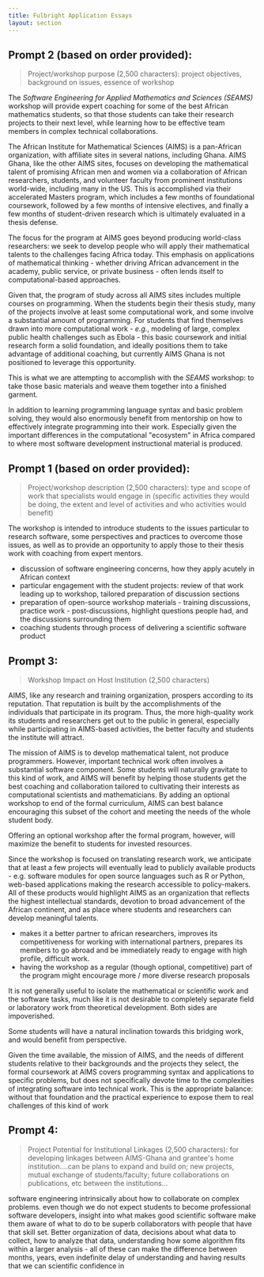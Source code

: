 ```yaml
---
title: Fulbright Application Essays
layout: section
---
```


## Prompt 2 (based on order provided):

> Project/workshop purpose (2,500 characters): project objectives, background on issues, essence of workshop

The *Software Engineering for Applied Mathematics and Sciences (SEAMS)* workshop
will provide expert coaching for some of the best African mathematics students,
so that those students can take their research projects to their next level, while
learning how to be effective team members in complex technical collaborations.

The African Institute for Mathematical Sciences (AIMS) is a pan-African organization,
with affiliate sites in several nations, including Ghana.  AIMS Ghana, like the
other AIMS sites, focuses on developing the mathematical talent of promising African men and women
via a collaboration of African researchers, students, and volunteer faculty from prominent
institutions world-wide, including many in the US.  This is accomplished via their
accelerated Masters program, which includes a few months of foundational coursework,
followed by a few months of intensive electives, and finally a few months of student-driven
research which is ultimately evaluated in a thesis defense.

The focus for the program at AIMS goes beyond producing world-class researchers:
we seek to develop people who will apply their mathematical talents to the
challenges facing Africa today.  This emphasis on applications of mathematical
thinking - whether driving African advancement in the academy, public
service, or private business - often lends itself to computational-based
approaches.

Given that, the program of study across all AIMS sites includes multiple courses
on programming.  When the students begin their thesis study, many of the
projects involve at least some computational work, and some involve a
substantial amount of programming.  For students that find themselves drawn into
more computational work - *e.g.*, modeling of large, complex public health
challenges such as Ebola - this basic coursework and initial research form a
solid foundation, and ideally positions them to take advantage of additional
coaching, but currently AIMS Ghana is not positioned to leverage this opportunity.

This is what we are attempting to accomplish with the *SEAMS* workshop: to take those basic materials
and weave them together into a finished garment.

In addition to learning programming language
syntax and basic problem solving, they would also enormously benefit from mentorship
on how to effectively integrate programming into their work.  Especially given the important differences in the computational "ecosystem" in Africa compared to where
most software development instructional material is produced.

## Prompt 1 (based on order provided):

> Project/workshop description (2,500 characters): type and scope of work that specialists would engage in (specific activities they would be doing, the extent and level of activities and who activities would benefit)

The workshop is intended to introduce students to the issues particular to research
software, some perspectives and practices to overcome those issues, as well as
to provide an opportunity to apply those to their thesis work with coaching
from expert mentors.

- discussion of software engineering concerns, how they apply acutely in African
context
- particular engagement with the student projects: review of that work leading
up to workshop, tailored preparation of discussion sections
- preparation of open-source workshop materials - training discussions, practice
work - post-discussions, highlight questions people had, and the discussions surrounding
them
- coaching students through process of delivering a scientific software product

## Prompt 3:

> Workshop Impact on Host Institution (2,500 characters)

AIMS, like any research and training organization, prospers according to its
reputation.  That reputation is built by the accomplishments of the
individuals that participate in its program.  Thus, the more high-quality work
its students and researchers get out to the public in general, especially while
participating in AIMS-based activities, the better faculty and students the
institute will attract.

The mission of AIMS is to develop mathematical talent, not produce programmers.
However, important technical work often involves a substantial software component.
Some students will naturally gravitate to this kind of work, and AIMS will benefit
by helping those students get the best coaching and collaboration tailored to
cultivating their interests as computational scientists and mathematicians.
By adding an optional workshop to end of the formal curriculum, AIMS can best balance
encouraging this subset of the cohort and meeting the needs of the whole student
body.

Offering an optional workshop after the formal program, however, will maximize
the benefit to students for invested resources.

Since the workshop is focused on translating research work, we anticipate that
at least a few projects will eventually lead to publicly available products - e.g.
software modules for open source languages such as R or Python, web-based applications
making the research accessible to policy-makers.  All of these products would
highlight AIMS as an organization that reflects the highest intellectual standards,
devotion to broad advancement of the African continent, and as place where students
and researchers can develop meaningful talents.

- makes it a better partner to african researchers, improves its competitiveness
for working with international partners, prepares its members to go abroad and be
immediately ready to engage with high profile, difficult work.
- having the workshop as a regular (though optional, competitive) part of the
program might encourage more / more diverse research proposals


It is not generally useful to isolate the mathematical or scientific work and
the software tasks, much like it is not desirable to completely separate field or laboratory
work from theoretical development.  Both sides are impoverished.

Some students will have a natural inclination towards this bridging work, and would benefit
from perspective.

Given the time available, the mission of AIMS, and the needs of different students relative to
their backgrounds and the projects they select, the formal coursework at AIMS covers
programming syntax and applications to specific problems, but does not specifically devote time to the complexities of integrating software into technical work.  This is the appropriate
balance: without that foundation and the practical experience to expose them to
real challenges of this kind of work

## Prompt 4:

> Project Potential for Institutional Linkages (2,500 characters): for developing linkages between AIMS-Ghana and grantee's home institution....can be plans to expand and build on; new projects, mutual exchange of students/faculty; future collaborations on publications, etc between the institutions...

software engineering intrinsically about how to collaborate on complex problems.
even though we do not expect students to become professional software developers,
insight into what makes good scientific software make them aware of what to do to
be superb collaborators with people that have that skill set.  Better organization
of data, decisions about what data to collect, how to analyze that data, understanding
how some algorithm fits within a larger analysis - all of these can make the difference
between months, years, even indefinite delay of understanding and having results
that we can scientific confidence in

